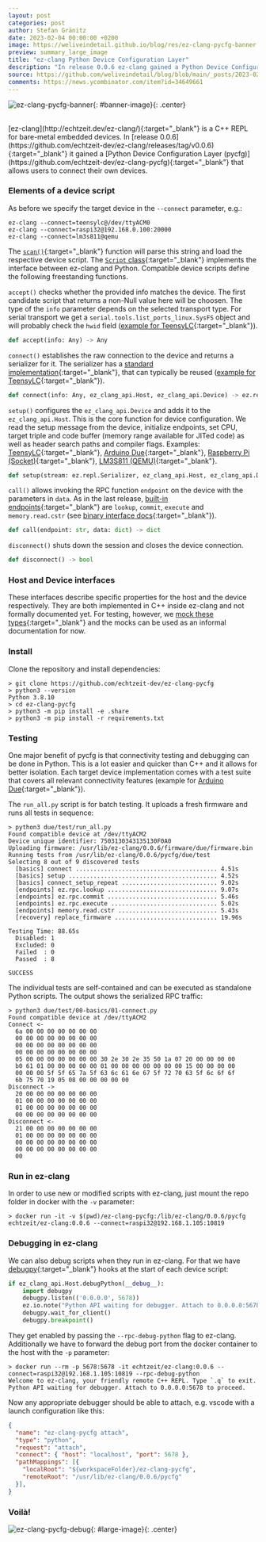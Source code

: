 ```yaml
---
layout: post
categories: post
author: Stefan Gränitz
date: 2023-02-04 00:00:00 +0200
image: https://weliveindetail.github.io/blog/res/ez-clang-pycfg-banner.png
preview: summary_large_image
title: "ez-clang Python Device Configuration Layer"
description: "In release 0.0.6 ez-clang gained a Python Device Configuration Layer that allows users to connect their own devices."
source: https://github.com/weliveindetail/blog/blob/main/_posts/2023-02-04-ez-clang-pycfg.md
comments: https://news.ycombinator.com/item?id=34649661
---
```


<style>
  #banner-image {
    max-width: min(100%, 500px);
  }
  #large-image {
    max-width: min(100%, 800px);
  }
  .center {
    display: block;
    margin: 0 auto;
  }
</style>

![ez-clang-pycfg-banner](https://weliveindetail.github.io/blog/res/ez-clang-pycfg-banner.png){: #banner-image}{: .center}

<br>
[ez-clang](http://echtzeit.dev/ez-clang/){:target="_blank"} is a C++ REPL for bare-metal embedded devices. In [release 0.0.6](https://github.com/echtzeit-dev/ez-clang/releases/tag/v0.0.6){:target="_blank"} it gained a [Python Device Configuration Layer (pycfg)](https://github.com/echtzeit-dev/ez-clang-pycfg){:target="_blank"} that allows users to connect their own devices.

### Elements of a device script

As before we specify the target device in the `--connect` parameter, e.g.:

```
ez-clang --connect=teensylc@/dev/ttyACM0
ez-clang --connect=raspi32@192.168.0.100:20000
ez-clang --connect=lm3s811@qemu
```

The [`scan()`](https://github.com/echtzeit-dev/ez-clang-pycfg/blob/v0.0.6/.share/ez/scan.py#L7){:target="_blank"} function will parse this string and load the respective device script. The [`Script` class](https://github.com/echtzeit-dev/ez-clang-pycfg/blob/v0.0.6/.share/ez/util/script.py#L27){:target="_blank"} implements the interface between ez-clang and Python. Compatible device scripts define the following freestanding functions.

`accept()` checks whether the provided info matches the device. The first candidate script that returns a non-Null value here will be choosen. The type of the `info` parameter depends on the selected transport type. For serial transport we get a `serial.tools.list_ports_linux.SysFS` object and will probably check the `hwid` field ([example for TeensyLC](https://github.com/echtzeit-dev/ez-clang-pycfg/blob/v0.0.6/teensylc/serial.py#L115){:target="_blank"}).
```py
def accept(info: Any) -> Any
```
`connect()` establishes the raw connection to the device and returns a serializer for it. The serializer has a [standard implementation](https://github.com/echtzeit-dev/ez-clang-pycfg/blob/v0.0.6/.share/ez/repl/serialize.py){:target="_blank"}, that can typically be reused ([example for TeensyLC](https://github.com/echtzeit-dev/ez-clang-pycfg/blob/v0.0.6/teensylc/serial.py#L122){:target="_blank"}).
```py
def connect(info: Any, ez_clang_api.Host, ez_clang_api.Device) -> ez.repl.Serializer
```

`setup()` configures the `ez_clang_api.Device` and adds it to the `ez_clang_api.Host`. This is the core function for device configuration. We read the setup message from the device, initialize endpoints, set CPU, target triple and code buffer (memory range available for JITed code) as well as header search paths and compiler flags. Examples: [TeensyLC](https://github.com/echtzeit-dev/ez-clang-pycfg/blob/v0.0.6/teensylc/serial.py#L134){:target="_blank"}, [Arduino Due](https://github.com/echtzeit-dev/ez-clang-pycfg/blob/v0.0.6/due/serial.py#L84){:target="_blank"}, [Raspberry Pi (Socket)](https://github.com/echtzeit-dev/ez-clang-pycfg/blob/v0.0.6/raspi32/socket.py#L111){:target="_blank"}, [LM3S811 (QEMU)](https://github.com/echtzeit-dev/ez-clang-pycfg/blob/v0.0.6/lm3s811/qemu.py#L95){:target="_blank"}.
```py
def setup(stream: ez.repl.Serializer, ez_clang_api.Host, ez_clang_api.Device) -> bool
```

`call()` allows invoking the RPC function `endpoint` on the device with the parameters in `data`. As in the last release, [built-in endpoints](https://github.com/echtzeit-dev/ez-clang-pycfg/blob/v0.0.6/.share/ez/repl/__init__.py#L223-L228){:target="_blank"} are `lookup`, `commit`, `execute` and `memory.read.cstr` (see [binary interface docs](https://github.com/echtzeit-dev/ez-clang/blob/v0.0.5/release/0.0.5/docs/rpc.md){:target="_blank"}).
```py
def call(endpoint: str, data: dict) -> dict
```

`disconnect()` shuts down the session and closes the device connection.
```py
def disconnect() -> bool
```

### Host and Device interfaces

These interfaces describe specific properties for the host and the device respectively. They are both implemented in C++ inside ez-clang and not formally documented yet. For testing, however, we [mock these types](https://github.com/echtzeit-dev/ez-clang-pycfg/blob/main/.share/ez_clang_api/__init__.py){:target="_blank"} and the mocks can be used as an informal documentation for now.

### Install

Clone the repository and install dependencies:
```
> git clone https://github.com/echtzeit-dev/ez-clang-pycfg
> python3 --version
Python 3.8.10
> cd ez-clang-pycfg
> python3 -m pip install -e .share
> python3 -m pip install -r requirements.txt
```

### Testing

One major benefit of pycfg is that connectivity testing and debugging can be done in Python. This is a lot easier and quicker than C++ and it allows for better isolation. Each target device implementation comes with a test suite that covers all relevant connectivity features (example for [Arduino Due](https://github.com/echtzeit-dev/ez-clang-pycfg/tree/v0.0.6/due/test){:target="_blank"}).

The `run_all.py` script is for batch testing. It uploads a fresh firmware and runs all tests in sequence:
```
> python3 due/test/run_all.py
Found compatible device at /dev/ttyACM2
Device unique identifier: 7503130343135130F0A0
Uploading firmware: /usr/lib/ez-clang/0.0.6/firmware/due/firmware.bin
Running tests from /usr/lib/ez-clang/0.0.6/pycfg/due/test
Selecting 8 out of 9 discovered tests
  [basics] connect ........................................ 4.51s
  [basics] setup .......................................... 4.52s
  [basics] connect_setup_repeat ........................... 9.02s
  [endpoints] ez.rpc.lookup ............................... 9.07s
  [endpoints] ez.rpc.commit ............................... 5.46s
  [endpoints] ez.rpc.execute .............................. 5.02s
  [endpoints] memory.read.cstr ............................ 5.43s
  [recovery] replace_firmware ............................. 19.96s

Testing Time: 88.65s
  Disabled: 1
  Excluded: 0
  Failed  : 0
  Passed  : 8

SUCCESS
```

The individual tests are self-contained and can be executed as standalone Python scripts. The output shows the serialized RPC traffic:
```
> python3 due/test/00-basics/01-connect.py
Found compatible device at /dev/ttyACM2
Connect <-
  6a 00 00 00 00 00 00 00
  00 00 00 00 00 00 00 00
  00 00 00 00 00 00 00 00
  00 00 00 00 00 00 00 00
  05 00 00 00 00 00 00 00 30 2e 30 2e 35 50 1a 07 20 00 00 00 00
  b0 61 01 00 00 00 00 00 01 00 00 00 00 00 00 00 15 00 00 00 00
  00 00 00 5f 5f 65 7a 5f 63 6c 61 6e 67 5f 72 70 63 5f 6c 6f 6f
  6b 75 70 19 05 08 00 00 00 00 00
Disconnect ->
  20 00 00 00 00 00 00 00
  01 00 00 00 00 00 00 00
  01 00 00 00 00 00 00 00
  00 00 00 00 00 00 00 00
Disconnect <-
  21 00 00 00 00 00 00 00
  01 00 00 00 00 00 00 00
  00 00 00 00 00 00 00 00
  00 00 00 00 00 00 00 00
  00
```

### Run in ez-clang

In order to use new or modified scripts with ez-clang, just mount the repo folder in docker with the `-v` parameter:
```
> docker run -it -v $(pwd)/ez-clang-pycfg:/lib/ez-clang/0.0.6/pycfg echtzeit/ez-clang:0.0.6 --connect=raspi32@192.168.1.105:10819
```

### Debugging in ez-clang

We can also debug scripts when they run in ez-clang. For that we have [debugpy](https://github.com/microsoft/debugpy){:target="_blank"} hooks at the start of each device script:
```py
if ez_clang_api.Host.debugPython(__debug__):
    import debugpy
    debugpy.listen(('0.0.0.0', 5678))
    ez.io.note("Python API waiting for debugger. Attach to 0.0.0.0:5678 to proceed.")
    debugpy.wait_for_client()
    debugpy.breakpoint()
```

They get enabled by passing the `--rpc-debug-python` flag to ez-clang. Additionally we have to forward the debug port from the docker container to the host with the `-p` parameter:
```
> docker run --rm -p 5678:5678 -it echtzeit/ez-clang:0.0.6 --connect=raspi32@192.168.1.105:10819 --rpc-debug-python
Welcome to ez-clang, your friendly remote C++ REPL. Type `.q` to exit.
Python API waiting for debugger. Attach to 0.0.0.0:5678 to proceed.
```

Now any appropriate debugger should be able to attach, e.g. vscode with a launch configuration like this:
```json
{
  "name": "ez-clang-pycfg attach",
  "type": "python",
  "request": "attach",
  "connect": { "host": "localhost", "port": 5678 },
  "pathMappings": [{
    "localRoot": "${workspaceFolder}/ez-clang-pycfg",
    "remoteRoot": "/usr/lib/ez-clang/0.0.6/pycfg"
  }],
}
```

### Voilà!

![ez-clang-pycfg-debug](https://weliveindetail.github.io/blog/res/ez-clang-pycfg-debug.png){: #large-image}{: .center}
